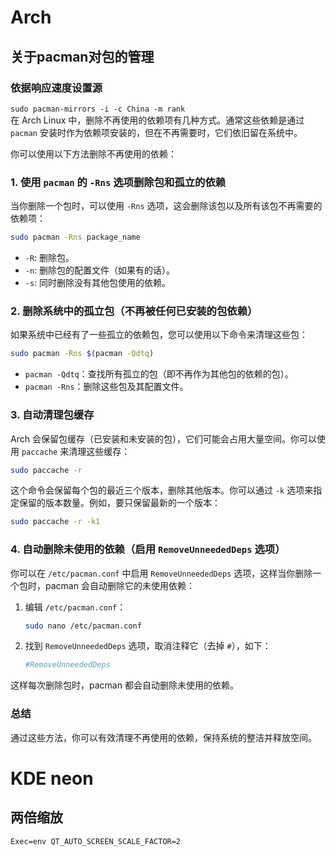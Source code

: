 # Arch
## 关于pacman对包的管理
### 依据响应速度设置源
`sudo pacman-mirrors -i -c China -m rank`  
在 Arch Linux 中，删除不再使用的依赖项有几种方式。通常这些依赖是通过 `pacman` 安装时作为依赖项安装的，但在不再需要时，它们依旧留在系统中。

你可以使用以下方法删除不再使用的依赖：

### 1. 使用 `pacman` 的 `-Rns` 选项删除包和孤立的依赖
当你删除一个包时，可以使用 `-Rns` 选项，这会删除该包以及所有该包不再需要的依赖项：

```bash
sudo pacman -Rns package_name
```

- `-R`: 删除包。
- `-n`: 删除包的配置文件（如果有的话）。
- `-s`: 同时删除没有其他包使用的依赖。

### 2. 删除系统中的孤立包（不再被任何已安装的包依赖）
如果系统中已经有了一些孤立的依赖包，您可以使用以下命令来清理这些包：

```bash
sudo pacman -Rns $(pacman -Qdtq)
```

- `pacman -Qdtq`：查找所有孤立的包（即不再作为其他包的依赖的包）。
- `pacman -Rns`：删除这些包及其配置文件。

### 3. 自动清理包缓存
Arch 会保留包缓存（已安装和未安装的包），它们可能会占用大量空间。你可以使用 `paccache` 来清理这些缓存：

```bash
sudo paccache -r
```

这个命令会保留每个包的最近三个版本，删除其他版本。你可以通过 `-k` 选项来指定保留的版本数量。例如，要只保留最新的一个版本：

```bash
sudo paccache -r -k1
```

### 4. 自动删除未使用的依赖（启用 `RemoveUnneededDeps` 选项）
你可以在 `/etc/pacman.conf` 中启用 `RemoveUnneededDeps` 选项，这样当你删除一个包时，pacman 会自动删除它的未使用依赖：

1. 编辑 `/etc/pacman.conf`：
   ```bash
   sudo nano /etc/pacman.conf
   ```

2. 找到 `RemoveUnneededDeps` 选项，取消注释它（去掉 `#`），如下：
   ```ini
   #RemoveUnneededDeps
   ```

这样每次删除包时，pacman 都会自动删除未使用的依赖。

### 总结
通过这些方法，你可以有效清理不再使用的依赖，保持系统的整洁并释放空间。

# KDE neon
## 两倍缩放  
`Exec=env QT_AUTO_SCREEN_SCALE_FACTOR=2`




